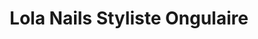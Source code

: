 ---
title: "Lola Nails Styliste Ongulaire"
url: /beaucaire/lola-nails-styliste-ongulaire/
shop: Kosmetik
---